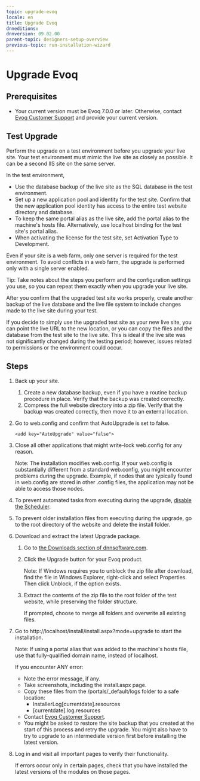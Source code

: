 ```yaml
---
topic: upgrade-evoq
locale: en
title: Upgrade Evoq
dnneditions: 
dnnversion: 09.02.00
parent-topic: designers-setup-overview
previous-topic: run-installation-wizard
---
```


# Upgrade Evoq

## Prerequisites

*   Your current version must be Evoq 7.0.0 or later. Otherwise, contact [Evoq Customer Support](http://www.dnnsoftware.com/services/customer-support) and provide your current version.

## Test Upgrade

Perform the upgrade on a test environment before you upgrade your live site. Your test environment must mimic the live site as closely as possible. It can be a second IIS site on the same server.

In the test environment,

*   Use the database backup of the live site as the SQL database in the test environment.
*   Set up a new application pool and identity for the test site. Confirm that the new application pool identity has access to the entire test website directory and database.
*   To keep the same portal alias as the live site, add the portal alias to the machine's hosts file. Alternatively, use localhost binding for the test site's portal alias.
*   When activating the license for the test site, set Activation Type to Development.

Even if your site is a web farm, only one server is required for the test environment. To avoid conflicts in a web farm, the upgrade is performed only with a single server enabled.

Tip: Take notes about the steps you perform and the configuration settings you use, so you can repeat them exactly when you upgrade your live site.

After you confirm that the upgraded test site works properly, create another backup of the live database and the live file system to include changes made to the live site during your test.

If you decide to simply use the upgraded test site as your new live site, you can point the live URL to the new location, or you can copy the files and the database from the test site to the live site. This is ideal if the live site was not significantly changed during the testing period; however, issues related to permissions or the environment could occur.

## Steps

1.  Back up your site.
    1.  Create a new database backup, even if you have a routine backup procedure in place. Verify that the backup was created correctly.
    2.  Compress the full website directory into a zip file. Verify that the backup was created correctly, then move it to an external location.
2.  Go to web.config and confirm that AutoUpgrade is set to false.
    
    ```
    <add key="AutoUpgrade" value="false">
    ```
    
3.  Close all other applications that might write-lock web.config for any reason.
    
    Note: The installation modifies web.config. If your web.config is substantially different from a standard web.config, you might encounter problems during the upgrade. Example, if nodes that are typically found in web.config are stored in other .config files, the application may not be able to access those nodes.
    
4.  To prevent automated tasks from executing during the upgrade, [disable the Scheduler](configure-scheduler).
5.  To prevent older installation files from executing during the upgrade, go to the root directory of the website and delete the install folder.
6.  Download and extract the latest Upgrade package.
    1.  Go to [the Downloads section of dnnsoftware.com](http://www.dnnsoftware.com/services/customer-support/success-network/software-downloads).
    2.  Click the Upgrade button for your Evoq product.
        
        Note: If Windows requires you to unblock the zip file after download, find the file in Windows Explorer, right-click and select Properties. Then click Unblock, if the option exists.
        
    3.  Extract the contents of the zip file to the root folder of the test website, while preserving the folder structure.
        
        If prompted, choose to merge all folders and overwrite all existing files.
        
7.  Go to http://localhost/install/install.aspx?mode=upgrade to start the installation.
    
    Note: If using a portal alias that was added to the machine's hosts file, use that fully-qualified domain name, instead of localhost.
    
    If you encounter ANY error:
    
    *   Note the error message, if any.
    *   Take screenshots, including the install.aspx page.
    *   Copy these files from the /portals/_default/logs folder to a safe location:
        *   InstallerLog\[currentdate\].resources
        *   \[currentdate\].log.resources
    *   Contact [Evoq Customer Support](http://www.dnnsoftware.com/services/customer-support).
    *   You might be asked to restore the site backup that you created at the start of this process and retry the upgrade. You might also have to try to upgrade to an intermediate version first before installing the latest version.
    
8.  Log in and visit all important pages to verify their functionality.
    
    If errors occur only in certain pages, check that you have installed the latest versions of the modules on those pages.